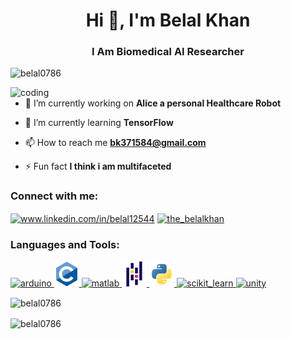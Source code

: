 <h1 align="center">Hi 👋, I'm Belal Khan</h1>
<h3 align="center">I Am Biomedical AI Researcher</h3>

<p align="left"> <img src="https://komarev.com/ghpvc/?username=belal0786&label=Profile%20views&color=0e75b6&style=flat" alt="belal0786" /> </p>
<img align="right" alt="coding" width="600" src="https://cdn.prod.website-files.com/650c1bee516c4e723b11b29a/651f7b73505c361db891b186_9dcf89_bc5a6340baa040ab8e2598f809038b44~mv2.gif">

- 🔭 I’m currently working on **Alice a personal Healthcare Robot**

- 🌱 I’m currently learning **TensorFlow**

- 📫 How to reach me **bk371584@gmail.com**

- ⚡ Fun fact **I think i am multifaceted**

<h3 align="left">Connect with me:</h3>
<p align="left">
<a href="https://linkedin.com/in/www.linkedin.com/in/belal12544" target="blank"><img align="center" src="https://raw.githubusercontent.com/rahuldkjain/github-profile-readme-generator/master/src/images/icons/Social/linked-in-alt.svg" alt="www.linkedin.com/in/belal12544" height="30" width="40" /></a>
<a href="https://instagram.com/the_belalkhan" target="blank"><img align="center" src="https://raw.githubusercontent.com/rahuldkjain/github-profile-readme-generator/master/src/images/icons/Social/instagram.svg" alt="the_belalkhan" height="30" width="40" /></a>
</p>

<h3 align="left">Languages and Tools:</h3>
<p align="left"> <a href="https://www.arduino.cc/" target="_blank" rel="noreferrer"> <img src="https://cdn.worldvectorlogo.com/logos/arduino-1.svg" alt="arduino" width="40" height="40"/> </a> <a href="https://www.cprogramming.com/" target="_blank" rel="noreferrer"> <img src="https://raw.githubusercontent.com/devicons/devicon/master/icons/c/c-original.svg" alt="c" width="40" height="40"/> </a> <a href="https://www.mathworks.com/" target="_blank" rel="noreferrer"> <img src="https://upload.wikimedia.org/wikipedia/commons/2/21/Matlab_Logo.png" alt="matlab" width="40" height="40"/> </a> <a href="https://pandas.pydata.org/" target="_blank" rel="noreferrer"> <img src="https://raw.githubusercontent.com/devicons/devicon/2ae2a900d2f041da66e950e4d48052658d850630/icons/pandas/pandas-original.svg" alt="pandas" width="40" height="40"/> </a> <a href="https://www.python.org" target="_blank" rel="noreferrer"> <img src="https://raw.githubusercontent.com/devicons/devicon/master/icons/python/python-original.svg" alt="python" width="40" height="40"/> </a> <a href="https://scikit-learn.org/" target="_blank" rel="noreferrer"> <img src="https://upload.wikimedia.org/wikipedia/commons/0/05/Scikit_learn_logo_small.svg" alt="scikit_learn" width="40" height="40"/> </a> <a href="https://unity.com/" target="_blank" rel="noreferrer"> <img src="https://www.vectorlogo.zone/logos/unity3d/unity3d-icon.svg" alt="unity" width="40" height="40"/> </a> </p>

<p><img align="center" src="https://github-readme-stats.vercel.app/api/top-langs?username=belal0786&show_icons=true&locale=en&layout=compact" alt="belal0786" /></p>

<p><img align="center" src="https://github-readme-streak-stats.herokuapp.com/?user=belal0786&" alt="belal0786" /></p>

